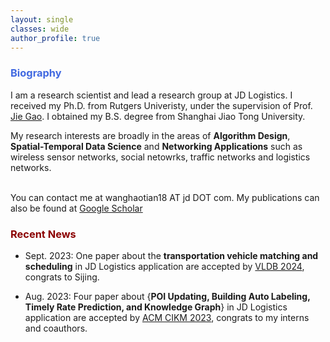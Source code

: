 ```yaml
---
layout: single
classes: wide
author_profile: true
---
```


[//]: # (<span lang="zh-cn">)

[//]: # (            <font size="5" face="Times New Roman"><b>Hao tian </b>)

[//]: # (            </font><font size="4" face="华文行楷">昊天</font><b>)

[//]: # (<font size="4" face="Times New Roman">&nbsp;&nbsp;)

[//]: # (            </font><font size="4" face="Times New Roman">&nbsp;&nbsp;&nbsp;&nbsp;)

[//]: # (<br></font></b></span>)

[//]: # (**Biography**)
### <span style="color:royalBlue;font-weight:bold">Biography</span>

I am a research scientist and lead a research group at JD Logistics. I received my Ph.D. from Rutgers Univeristy, under the supervision of Prof. [Jie Gao](https://sites.rutgers.edu/jie-gao/about/). I obtained my B.S. degree from Shanghai Jiao Tong University.

My research interests are broadly in the areas of **Algorithm Design**, **Spatial-Temporal Data Science** and **Networking Applications** such as wireless sensor networks, social netowrks, traffic networks and logistics networks.

<br> You can contact me at wanghaotian18 AT jd DOT com. My publications can also be found at [Google Scholar](https://scholar.google.com.hk/citations?hl=zh-CN&user=L88_fxoAAAAJ)


### <span style="color:DarkRed;font-weight:bold">Recent News</span>

[//]: # (**Recent News**)

* Sept. 2023: One paper about the **transportation vehicle matching and scheduling** in JD Logistics application are accepted by [VLDB 2024](https://www.vldb.org/2024/), congrats to Sijing.

* Aug. 2023: Four paper about {**POI Updating, Building Auto Labeling, Timely Rate Prediction, and Knowledge Graph**} in JD Logistics application are accepted by [ACM CIKM 2023](https://uobevents.eventsair.com/cikm2023//), congrats to my interns and coauthors.




